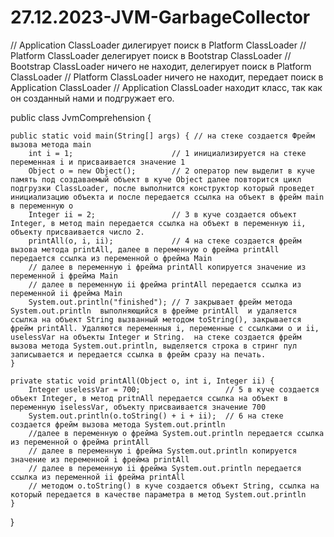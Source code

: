 # 27.12.2023-JVM-GarbageCollector

// Application ClassLoader дилегирует поиск в Platform ClassLoader
// Platform ClassLoader делегирует поиск в Bootstrap ClassLoader
// Bootstrap ClassLoader ничего не находит, делегирует поиск в Platform ClassLoader
// Platform ClassLoader ничего не находит, передает поиск в Application ClassLoader
// Application ClassLoader находит класс, так как он созданный нами и подгружает его.

public class JvmComprehension {

    public static void main(String[] args) { // на стеке создается Фрейм вызова метода main
        int i = 1;                      // 1 инициализируется на стеке переменная i и присваивается значение 1
        Object o = new Object();        // 2 оператор new выделит в куче память под создаваемый объект в куче Object далее повторится цикл подгрузки ClassLoader, после выполнится конструктор который проведет инициализацию объекта и после передается ссылка на объект в фрейм main в переменную о
        Integer ii = 2;                 // 3 в куче создается объект Integer, в метод main передается ссылка на объект в переменную ii, объекту присваивается число 2.
        printAll(o, i, ii);             // 4 на стеке создается фрейм вызова метода printAll, далее в переменную о фрейма printAll передается ссылка из переменной о фрейма Main
        // далее в переменную i фрейма printAll копируется значение из переменной i фрейма Main
        // далее в переменную ii фрейма printAll передается ссылка из переменной ii фрейма Main
        System.out.println("finished"); // 7 закрывает фрейм метода System.out.println  выполняющийся в фрейме printAll  и удаляется ссылка на объект String вызванный методом toString(), закрывается фрейм printAll. Удаляются переменныя i, переменные с ссылками о и ii, uselessVar на объекты Integer и String.  на стеке создается фрейм вызова метода System.out.println, выделяется строка в стринг пул записывается и передается ссылка в фрейм сразу на печать.
    }

    private static void printAll(Object o, int i, Integer ii) {
        Integer uselessVar = 700;                   // 5 в куче создается объект Integer, в метод pritnAll передается ссылка на объект в переменную iselessVar, объекту присваивается значение 700
        System.out.println(o.toString() + i + ii);  // 6 на стеке создается фрейм вызова метода System.out.println 
        //далее в переменную о фрейма System.out.println передается ссылка из переменной о фрейма printAll
        // далее в переменную i фрейма System.out.println копируется значение из переменной i фрейма printAll
        // далее в переменную ii фрейма System.out.println передается ссылка из переменной ii фрейма printAll
        // методом o.toString() в куче создается объект String, ссылка на который передается в качестве параметра в метод System.out.println
    }
}

